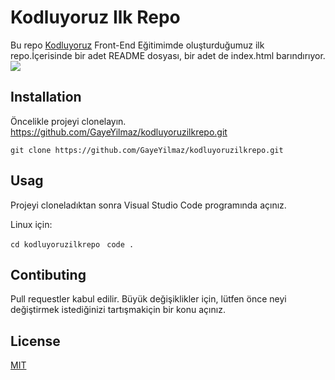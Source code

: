 # Kodluyoruz Ilk Repo
Bu repo [Kodluyoruz](https://www.kodluyoruz.org/) Front-End Eğitimimde oluşturduğumuz ilk repo.İçerisinde bir adet
README dosyası, bir adet de index.html barındırıyor.
![](C:\Users\gaye3\VisualStudio\New\picture.PNG)

## Installation
Öncelikle projeyi clonelayın. https://github.com/GayeYilmaz/kodluyoruzilkrepo.git

` git clone https://github.com/GayeYilmaz/kodluyoruzilkrepo.git `

## Usag
Projeyi cloneladıktan sonra Visual Studio Code programında açınız.

Linux için:

` cd kodluyoruzilkrepo `
`  code . `


## Contibuting
Pull requestler kabul edilir. Büyük değişiklikler için, lütfen önce neyi değiştirmek istediğinizi tartışmakiçin bir konu açınız.

## License
[MIT](https://choosealicense.com/licenses/mit/)